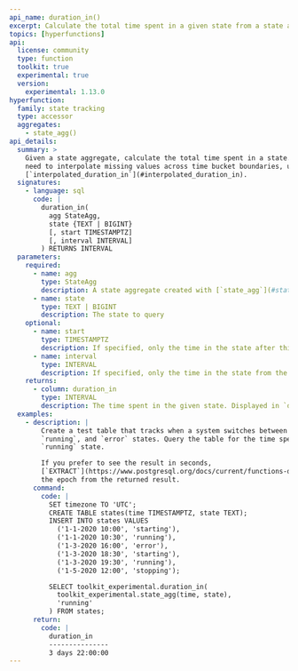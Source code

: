 ```yaml
---
api_name: duration_in()
excerpt: Calculate the total time spent in a given state from a state aggregate
topics: [hyperfunctions]
api:
  license: community
  type: function
  toolkit: true
  experimental: true
  version:
    experimental: 1.13.0
hyperfunction:
  family: state tracking
  type: accessor
  aggregates:
    - state_agg()
api_details:
  summary: >
    Given a state aggregate, calculate the total time spent in a state. If you
    need to interpolate missing values across time bucket boundaries, use
    [`interpolated_duration_in`](#interpolated_duration_in).
  signatures:
    - language: sql
      code: |
        duration_in(
          agg StateAgg,
          state {TEXT | BIGINT}
          [, start TIMESTAMPTZ]
          [, interval INTERVAL]
        ) RETURNS INTERVAL
  parameters:
    required:
      - name: agg
        type: StateAgg
        description: A state aggregate created with [`state_agg`](#state_agg)
      - name: state
        type: TEXT | BIGINT
        description: The state to query
    optional:
      - name: start
        type: TIMESTAMPTZ
        description: If specified, only the time in the state after this time is returned.
      - name: interval
        type: INTERVAL
        description: If specified, only the time in the state from the start time to the end of the interval is returned.
    returns:
      - column: duration_in
        type: INTERVAL
        description: The time spent in the given state. Displayed in `days`, `hh:mm:ss`, or a combination of the two.
  examples:
    - description: |
        Create a test table that tracks when a system switches between `starting`,
        `running`, and `error` states. Query the table for the time spent in the
        `running` state.

        If you prefer to see the result in seconds,
        [`EXTRACT`](https://www.postgresql.org/docs/current/functions-datetime.html#FUNCTIONS-DATETIME-EXTRACT)
        the epoch from the returned result.
      command:
        code: |
          SET timezone TO 'UTC';
          CREATE TABLE states(time TIMESTAMPTZ, state TEXT);
          INSERT INTO states VALUES
            ('1-1-2020 10:00', 'starting'),
            ('1-1-2020 10:30', 'running'),
            ('1-3-2020 16:00', 'error'),
            ('1-3-2020 18:30', 'starting'),
            ('1-3-2020 19:30', 'running'),
            ('1-5-2020 12:00', 'stopping');

          SELECT toolkit_experimental.duration_in(
            toolkit_experimental.state_agg(time, state),
            'running'
          ) FROM states;
      return:
        code: |
          duration_in  
          ---------------
          3 days 22:00:00
---
```


